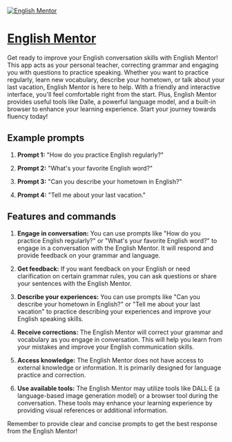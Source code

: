 [![English Mentor](https://files.oaiusercontent.com/file-sFYg1aZ4RkK64wlAlOFt81H9?se=2123-10-18T04%3A07%3A09Z&sp=r&sv=2021-08-06&sr=b&rscc=max-age%3D31536000%2C%20immutable&rscd=attachment%3B%20filename%3Da069e67c-4a6d-47de-9246-42b9c9a21674.png&sig=ZfvFAZmAKcp8o%2BxJ1vJ4f9sCXi1sV/H5ZCYadjy%2BEzY%3D)](https://chat.openai.com/g/g-owk7UkRdp-english-mentor)

# [English Mentor](https://chat.openai.com/g/g-owk7UkRdp-english-mentor)

Get ready to improve your English conversation skills with English Mentor! This app acts as your personal teacher, correcting grammar and engaging you with questions to practice speaking. Whether you want to practice regularly, learn new vocabulary, describe your hometown, or talk about your last vacation, English Mentor is here to help. With a friendly and interactive interface, you'll feel comfortable right from the start. Plus, English Mentor provides useful tools like Dalle, a powerful language model, and a built-in browser to enhance your learning experience. Start your journey towards fluency today!

## Example prompts

1. **Prompt 1:** "How do you practice English regularly?"

2. **Prompt 2:** "What's your favorite English word?"

3. **Prompt 3:** "Can you describe your hometown in English?"

4. **Prompt 4:** "Tell me about your last vacation."

## Features and commands

1. **Engage in conversation:** You can use prompts like "How do you practice English regularly?" or "What's your favorite English word?" to engage in a conversation with the English Mentor. It will respond and provide feedback on your grammar and language.

2. **Get feedback:** If you want feedback on your English or need clarification on certain grammar rules, you can ask questions or share your sentences with the English Mentor.

3. **Describe your experiences:** You can use prompts like "Can you describe your hometown in English?" or "Tell me about your last vacation" to practice describing your experiences and improve your English speaking skills.

4. **Receive corrections:** The English Mentor will correct your grammar and vocabulary as you engage in conversation. This will help you learn from your mistakes and improve your English communication skills.

5. **Access knowledge:** The English Mentor does not have access to external knowledge or information. It is primarily designed for language practice and correction.

6. **Use available tools:** The English Mentor may utilize tools like DALL·E (a language-based image generation model) or a browser tool during the conversation. These tools may enhance your learning experience by providing visual references or additional information.

Remember to provide clear and concise prompts to get the best response from the English Mentor!